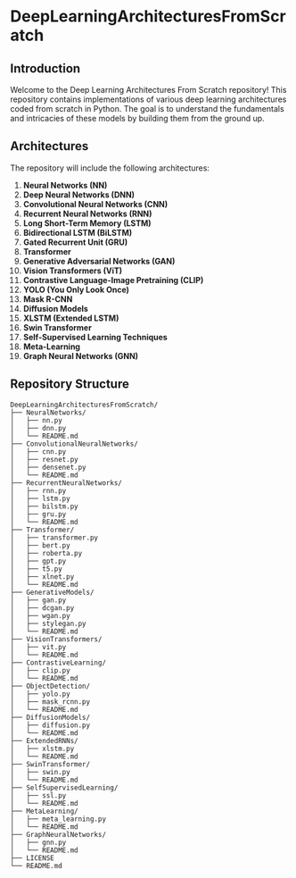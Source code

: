 # DeepLearningArchitecturesFromScratch

## Introduction

Welcome to the Deep Learning Architectures From Scratch repository! This repository contains implementations of various deep learning architectures coded from scratch in Python. The goal is to understand the fundamentals and intricacies of these models by building them from the ground up.

## Architectures

The repository will include the following architectures:

1. **Neural Networks (NN)**
2. **Deep Neural Networks (DNN)**
3. **Convolutional Neural Networks (CNN)**
4. **Recurrent Neural Networks (RNN)**
5. **Long Short-Term Memory (LSTM)**
6. **Bidirectional LSTM (BiLSTM)**
7. **Gated Recurrent Unit (GRU)**
8. **Transformer**
9. **Generative Adversarial Networks (GAN)**
10. **Vision Transformers (ViT)**
11. **Contrastive Language-Image Pretraining (CLIP)**
12. **YOLO (You Only Look Once)**
13. **Mask R-CNN**
14. **Diffusion Models**
15. **XLSTM (Extended LSTM)**
16. **Swin Transformer**
17. **Self-Supervised Learning Techniques**
18. **Meta-Learning**
19. **Graph Neural Networks (GNN)**

## Repository Structure

```plaintext
DeepLearningArchitecturesFromScratch/
├── NeuralNetworks/
│   ├── nn.py
│   ├── dnn.py
│   └── README.md
├── ConvolutionalNeuralNetworks/
│   ├── cnn.py
│   ├── resnet.py
│   ├── densenet.py
│   └── README.md
├── RecurrentNeuralNetworks/
│   ├── rnn.py
│   ├── lstm.py
│   ├── bilstm.py
│   ├── gru.py
│   └── README.md
├── Transformer/
│   ├── transformer.py
│   ├── bert.py
│   ├── roberta.py
│   ├── gpt.py
│   ├── t5.py
│   ├── xlnet.py
│   └── README.md
├── GenerativeModels/
│   ├── gan.py
│   ├── dcgan.py
│   ├── wgan.py
│   ├── stylegan.py
│   └── README.md
├── VisionTransformers/
│   ├── vit.py
│   └── README.md
├── ContrastiveLearning/
│   ├── clip.py
│   └── README.md
├── ObjectDetection/
│   ├── yolo.py
│   ├── mask_rcnn.py
│   └── README.md
├── DiffusionModels/
│   ├── diffusion.py
│   └── README.md
├── ExtendedRNNs/
│   ├── xlstm.py
│   └── README.md
├── SwinTransformer/
│   ├── swin.py
│   └── README.md
├── SelfSupervisedLearning/
│   ├── ssl.py
│   └── README.md
├── MetaLearning/
│   ├── meta_learning.py
│   └── README.md
├── GraphNeuralNetworks/
│   ├── gnn.py
│   └── README.md
├── LICENSE
└── README.md

